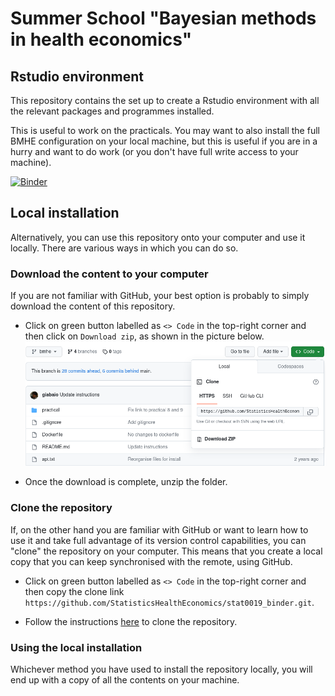 # Summer School "Bayesian methods in health economics" 
## Rstudio environment

This repository contains the set up to create a Rstudio environment with all the relevant packages and programmes installed.

This is useful to work on the practicals. You may want to also install the full BMHE configuration on your local machine, but this is useful if you are in a hurry and want to do work (or you don't have full write access to your machine).

[![Binder](https://mybinder.org/badge_logo.svg)](https://mybinder.org/v2/gh/StatisticsHealthEconomics/stat0019_binder/bmhe?urlpath=rstudio)

## Local installation

Alternatively, you can use this repository onto your computer and use it locally. There are various ways in which you can do so.

### Download the content to your computer

If you are not familiar with GitHub, your best option is probably to simply download the content of this repository. 

- Click on green button labelled as `<> Code` in the top-right corner and then click on `Download zip`, as shown in the picture below.
![](clone-download.png)

- Once the download is complete, unzip the folder.

### Clone the repository

If, on the other hand you are familiar with GitHub or want to learn how to use it and take full advantage of its version control capabilities, you can "clone" the repository on your computer. This means that you create a local copy that you can keep synchronised with the remote, using GitHub.

- Click on green button labelled as `<> Code` in the top-right corner and then copy the clone link `https://github.com/StatisticsHealthEconomics/stat0019_binder.git`.

- Follow the instructions [here](https://docs.github.com/en/repositories/creating-and-managing-repositories/cloning-a-repository) to clone the repository.

### Using the local installation

Whichever method you have used to install the repository locally, you will end up with a copy of all the contents on your machine. 
